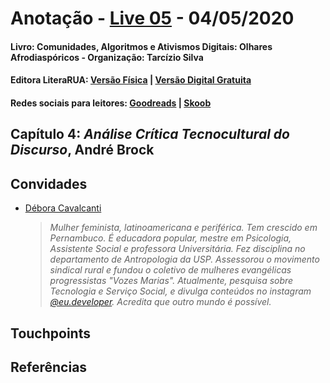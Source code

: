 [livro01-compre]: http://www.literarua.com.br/livro/olhares-afrodiasporicos
[livro01-ebook]: https://bit.ly/ComunidadesDigitais
[livro01-skoob]: https://www.skoob.com.br/comunidades-algoritmos-e-ativismos-digitais-1136137ed1139762.html
[livro01-goodreads]: https://www.goodreads.com/book/show/53005858-comunidades-algoritmos-e-ativismos-digitais

[link-live]: https://youtu.be/SDMLMMhHolw

# Anotação - [Live 05][link-live] - 04/05/2020
#### Livro: Comunidades, Algoritmos e Ativismos Digitais: Olhares Afrodiaspóricos - Organização: Tarcízio Silva
#### Editora LiteraRUA: [Versão Física][livro01-compre] | [Versão Digital Gratuita][livro01-ebook]
#### Redes sociais para leitores: [Goodreads][livro01-goodreads] | [Skoob][livro01-skoob]

## Capítulo 4: *Análise Crítica Tecnocultural do Discurso*, André Brock

## Convidades

- [Débora Cavalcanti](https://www.instagram.com/eu.developer/)
  > *Mulher feminista, latinoamericana e periférica. Tem crescido em Pernambuco. É educadora popular, mestre em Psicologia, Assistente Social e professora Universitária. Fez disciplina no departamento de Antropologia da USP. Assessorou  o movimento sindical rural e fundou o coletivo de mulheres evangélicas  progressistas  "Vozes  Marias". Atualmente, pesquisa sobre Tecnologia e Serviço  Social, e divulga conteúdos no instagram [@eu.developer](https://www.instagram.com/eu.developer/). Acredita que outro mundo é  possível.*

## Touchpoints

## Referências
